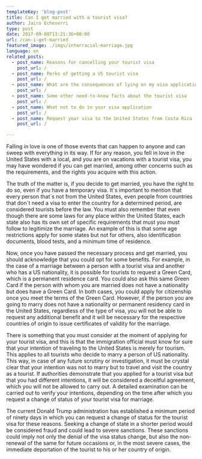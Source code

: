 ```yaml
---
templateKey: 'blog-post'
title: Can I get married with a tourist visa?
author: Jairo Echeverri 
type: post
date: 2017-09-08T13:21:36+00:00
url: /can-i-get-married
featured_image: ./imgs/interracial-marriage.jpg
language: en
related_posts:
  - post_name: Reasons for cancelling your tourist visa
    post_url: /
  - post_name: Perks of getting a US tourist visa
    post_url: /
  - post_name: What are the consequences of lying on my visa application?
    post_url: /
  - post_name: Some other need-to-know facts about the tourist visa
    post_url: /
  - post_name: What not to do in your visa application
    post_url: /
  - post_name: Request your visa to the United States from Costa Rica
    post_url: /

---
```


Falling in love is one of those events that can happen to anyone and can sweep with everything in its way. If for any reason, you fell in love in the United States with a local, and you are on vacations with a tourist visa, you may have wondered if you can get married, among other concerns such as the requirements, and the rights you acquire with this action.

The truth of the matter is, if you decide to get married, you have the right to do so, even if you have a temporary visa. It´s important to mention that every person that´s not from the United States, even people from countries that don´t need a visa to enter the country for a determined period, are considered tourists before the law. You must also remember that even though there are some laws for any place within the United States, each state also has its own set of specific requirements that must you must follow to legitimize the marriage. An example of this is that some age restrictions apply for some states but not for others, also identification documents, blood tests, and a minimum time of residence.

Now, once you have passed the necessary process and get married, you should acknowledge that you could opt for some benefits. For example, in the case of a marriage between a person with a tourist visa and another who has a US nationality, it is possible for tourists to request a Green Card, which is a permanent residence card. You could also ask this same Green Card if the person with whom you are married does not have a nationality but does have a Green Card. In both cases, you could apply for citizenship once you meet the terms of the Green Card. However, if the person you are going to marry does not have a nationality or permanent residency card in the United States, regardless of the type of visa, you will not be able to request any additional benefit and it will be necessary for the respective countries of origin to issue certificates of validity for the marriage.

There is something that you must consider at the moment of applying for your tourist visa, and this is that the immigration official must know for sure that your intention of traveling to the United States is merely for tourism. This applies to all tourists who decide to marry a person of US nationality. This way, in case of any future scrutiny or investigation, it must be crystal clear that your intention was not to marry but to travel and visit the country as a tourist. If authorities demonstrate that you applied for a tourist visa but that you had different intentions, it will be considered a deceitful agreement, which you will not be allowed to carry out. A detailed examination can be carried out to verify your intentions, depending on the time after which you request a change of status of your tourist visa for marriage.

The current Donald Trump administration has established a minimum period of ninety days in which you can request a change of status for the tourist visa for these reasons. Seeking a change of state in a shorter period would be considered fraud and could lead to severe sanctions. These sanctions could imply not only the denial of the visa status change, but also the non-renewal of the same for future occasions or, in the most severe cases, the immediate deportation of the tourist to his or her country of origin.
